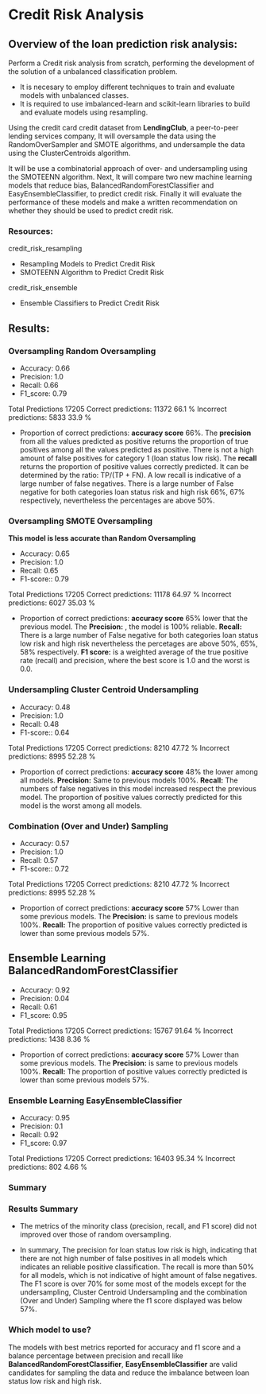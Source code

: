 # Credit Risk Analysis
## Overview of the loan prediction risk analysis:

Perform a Credit risk analysis from scratch, performing the development of the solution of a unbalanced classification problem.

- It is necesary to employ different techniques to train and evaluate models with unbalanced classes. 
- It is required to use imbalanced-learn and scikit-learn libraries to build and evaluate models using resampling.

Using the credit card credit dataset from **LendingClub**, a peer-to-peer lending services company, It will oversample the data using the RandomOverSampler and SMOTE algorithms, and undersample the data using the ClusterCentroids algorithm.

It will be use a combinatorial approach of over- and undersampling using the SMOTEENN algorithm. Next, It will compare two new machine learning models that reduce bias, BalancedRandomForestClassifier and EasyEnsembleClassifier, to predict credit risk. Finally it will evaluate the performance of these models and make a written recommendation on whether they should be used to predict credit risk.

### Resources: 
credit_risk_resampling
  * Resampling Models to Predict Credit Risk
  * SMOTEENN Algorithm to Predict Credit Risk

credit_risk_ensemble
  * Ensemble Classifiers to Predict Credit Risk



## Results:

### Oversampling **Random Oversampling**

- Accuracy: 0.66
- Precision: 1.0
- Recall: 0.66
- F1_score: 0.79

Total Predictions 17205
Correct predictions: 11372 66.1 %
Incorrect predictions: 5833 33.9 %

* Proportion of correct predictions: **accuracy score** 66%. The **precision** from all the values predicted as positive returns the proportion of true positives among all the values predicted as positive. There is not a high amount of false positives for category 1 (loan status low risk). The **recall** returns the proportion of positive values correctly predicted. It can be determined by the ratio: TP/(TP + FN). A low recall is indicative of a large number of false negatives. There is a large number of False negative for both categories loan status risk and high risk 66%, 67% respectively, nevertheless the percentages are above 50%.

### Oversampling **SMOTE Oversampling**
**This model is less accurate than Random Oversampling**

- Accuracy: 0.65
- Precision: 1.0
- Recall: 0.65
- F1-score:: 0.79 

Total Predictions 17205
Correct predictions: 11178 64.97 %
Incorrect predictions: 6027 35.03 %

* Proportion of correct predictions: **accuracy score** 65% lower that the previous model. The **Precision:** , the model is 100% reliable. **Recall:** There is a large number of False negative for both categories loan status low risk and high risk nevertheless the percetages are above 50%, 65%, 58% respectively. **F1 score:** is a weighted average of the true positive rate (recall) and precision, where the best score is 1.0 and the worst is 0.0.

### Undersampling **Cluster Centroid Undersampling**

- Accuracy: 0.48
- Precision: 1.0
- Recall: 0.48
- F1-score:: 0.64 

Total Predictions 17205
Correct predictions: 8210 47.72 %
Incorrect predictions: 8995 52.28 %

* Proportion of correct predictions: **accuracy score** 48% the lower among all models. **Precision:** Same to previous models 100%. **Recall:** The numbers of false negatives in this model increased respect the previous model. The proportion of positive values correctly predicted for this model is the worst among all models.

### **Combination (Over and Under) Sampling**

- Accuracy: 0.57
- Precision: 1.0
- Recall: 0.57
- F1-score:: 0.72 

Total Predictions 17205
Correct predictions: 8210 47.72 %
Incorrect predictions: 8995 52.28 %

* Proportion of correct predictions: **accuracy score** 57% Lower than some previous models. The **Precision:** is same to previous models 100%. **Recall:** The proportion of positive values correctly predicted is lower than some previous models 57%.

## Ensemble Learning **BalancedRandomForestClassifier**

- Accuracy: 0.92
- Precision: 0.04
- Recall: 0.61
- F1_score: 0.95

Total Predictions 17205
Correct predictions: 15767 91.64 %
Incorrect predictions: 1438 8.36 %

* Proportion of correct predictions: **accuracy score** 57% Lower than some previous models. The **Precision:** is same to previous models 100%. **Recall:** The proportion of positive values correctly predicted is lower than some previous models 57%.

 ### Ensemble Learning **EasyEnsembleClassifier** 
 
- Accuracy: 0.95
- Precision: 0.1
- Recall: 0.92
- F1_score: 0.97

Total Predictions 17205
Correct predictions: 16403 95.34 %
Incorrect predictions: 802 4.66 %

### Summary

### Results Summary

* The metrics of the minority class (precision, recall, and F1 score) did not improved over those of random oversampling.

* In summary, The precision for loan status low risk is high, indicating that there are not high number of false positives in all models which indicates an reliable positive classification. The recall is more than 50% for all models, which is not indicative of hight amount of false negatives. The F1 score is over 70% for some most of the models except for the undersampling, Cluster Centroid Undersampling and the combination (Over and Under) Sampling where the f1 score displayed was below 57%.


### Which model to use?

The models with best metrics reported for accuracy and f1 score and a balance percentage between precision and recall like **BalancedRandomForestClassifier**,  **EasyEnsembleClassifier** are valid candidates for sampling the data and reduce the imbalance between loan status low risk and high risk. 
